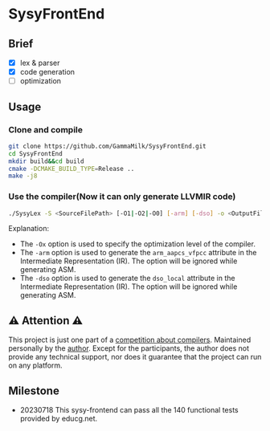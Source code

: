 # SysyFrontEnd

## Brief

- [x] lex & parser
- [x] code generation
- [ ] optimization

## Usage

### Clone and compile

```bash
git clone https://github.com/GammaMilk/SysyFrontEnd.git
cd SysyFrontEnd
mkdir build&&cd build
cmake -DCMAKE_BUILD_TYPE=Release ..
make -j8
```

### Use the compiler(Now it can only generate LLVMIR code)

```bash
./SysyLex -S <SourceFilePath> [-O1|-O2|-O0] [-arm] [-dso] -o <OutputFilePath>
```

Explanation:

- The `-Ox` option is used to specify the optimization level of the compiler.
- The `-arm` option is used to generate the `arm_aapcs_vfpcc` attribute in the Intermediate Representation (IR). The
  option will be ignored while generating ASM.
- The `-dso` option is used to generate the `dso_local` attribute in the Intermediate Representation (IR). The option
  will be ignored while generating ASM.

## ⚠ Attention ⚠

This project is just one part of
a [competition about compilers](https://cscc.educg.net/#/index?name=2023%E5%85%A8%E5%9B%BD%E5%A4%A7%E5%AD%A6%E7%94%9F%E8%AE%A1%E7%AE%97%E6%9C%BA%E7%B3%BB%E7%BB%9F%E8%83%BD%E5%8A%9B%E5%A4%A7%E8%B5%9B%E7%BC%96%E8%AF%91%E7%B3%BB%E7%BB%9F%E8%AE%BE%E8%AE%A1%E8%B5%9B).
Maintained personally by the [author](https://github.com/Gaomengkai). Except for the participants, the author does not
provide any technical support, nor does it guarantee that the project can run on any platform.

## Milestone

- 20230718 This sysy-frontend can pass all the 140 functional tests provided by educg.net.